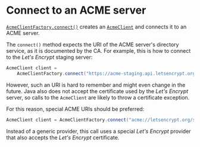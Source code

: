 # Connect to an ACME server

[`AcmeClientFactory.connect()`](../apidocs/org/shredzone/acme4j/AcmeClientFactory.html) creates an [`AcmeClient`](../apidocs/org/shredzone/acme4j/AcmeClient.html) and connects it to an ACME server.

The `connect()` method expects the URI of the ACME server's directory service, as it is documented by the CA. For example, this is how to connect to the _Let's Encrypt_ staging server:

```java
AcmeClient client =
    AcmeClientFactory.connect("https://acme-staging.api.letsencrypt.org/directory");
```

However, such an URI is hard to remember and might even change in the future. Java also does not accept the certificate used by the _Let's Encrypt_ server, so calls to the `AcmeClient` are likely to throw a certificate exception.

For this reason, special ACME URIs should be preferred:

```java
AcmeClient client = AcmeClientFactory.connect("acme://letsencrypt.org/staging");
```

 Instead of a generic provider, this call uses a special _Let's Encrypt_ provider that also accepts the _Let's Encrypt_ certificate.
